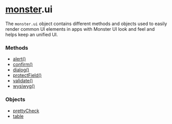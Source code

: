 # [monster][monster].ui
The `monster.ui` object contains different methods and objects used to easily render common UI elements in apps with Monster UI look and feel and helps keep an unified UI.

### Methods
* [alert()][alert]
* [confirm()][confirm]
* [dialog()][dialog]
* [protectField()][protect_field]
* [validate()][validate]
* [wysiwyg()][wysiwyg]

### Objects
* [prettyCheck][pretty_check]
* [table][table]

[monster]: ../monster.md

[pretty_check]: ui/prettyCheck.md
[table]: ui/table.md

[alert]: ui/alert().md
[confirm]: ui/confirm().md
[dialog]: ui/dialog().md
[protect_field]: ui/protectField().md
[validate]: ui/validate().md
[wysiwyg]: ui/wysiwyg().md